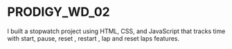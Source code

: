 # PRODIGY_WD_02
I built a stopwatch project using HTML, CSS, and JavaScript that tracks time with start, pause, reset , restart , lap and reset laps features. 

